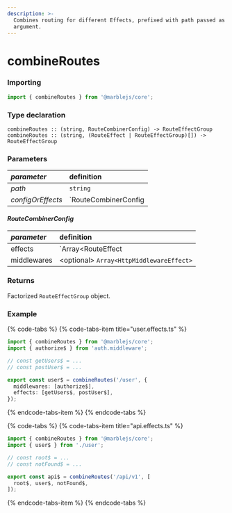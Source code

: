```yaml
---
description: >-
  Combines routing for different Effects, prefixed with path passed as a first
  argument.
---
```


# combineRoutes

### **Importing**

```typescript
import { combineRoutes } from '@marblejs/core';
```

### **Type declaration**

```text
combineRoutes :: (string, RouteCombinerConfig) -> RouteEffectGroup
combineRoutes :: (string, (RouteEffect | RouteEffectGroup)[]) -> RouteEffectGroup
```

### **Parameters**

| _parameter_ | definition |
| :--- | :--- |
| _path_ | `string` |
| _configOrEffects_ | `RouteCombinerConfig | Array<RouteEffect | RouteEffectGroup>` |

#### _**RouteCombinerConfig**_

| _parameter_ | definition |
| :--- | :--- |
| effects | `Array<RouteEffect | RouteEffectGroup>` |
| middlewares | &lt;optional&gt; `Array<HttpMiddlewareEffect>` |

### Returns

Factorized `RouteEffectGroup` object.

### Example

{% code-tabs %}
{% code-tabs-item title="user.effects.ts" %}
```typescript
import { combineRoutes } from '@marblejs/core';
import { authorize$ } from 'auth.middleware';

// const getUsers$ = ...
// const postUser$ = ...

export const user$ = combineRoutes('/user', {
  middlewares: [authorize$],
  effects: [getUsers$, postUser$],
});
```
{% endcode-tabs-item %}
{% endcode-tabs %}

{% code-tabs %}
{% code-tabs-item title="api.effects.ts" %}
```typescript
import { combineRoutes } from '@marblejs/core';
import { user$ } from './user';

// const root$ = ...
// const notFound$ = ...

export const api$ = combineRoutes('/api/v1', [
  root$, user$, notFound$,
]);
```
{% endcode-tabs-item %}
{% endcode-tabs %}

